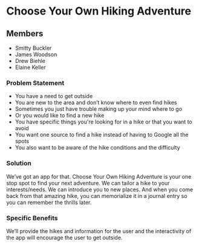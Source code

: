 # Choose Your Own Hiking Adventure

## Members
- Smitty Buckler
- James Woodson
- Drew Biehle
- Elaine Keller

### Problem Statement
- You have a need to get outside
- You are new to the area and don’t know where to even find hikes
- Sometimes you just have trouble making up your mind where to go
- Or you would like to find a new hike
- You have specific things you're looking for in a hike or that you want to avoid
- You want one source to find a hike instead of having to Google all the spots
- You also want to be aware of the hike conditions and the difficulty
 
### Solution 
We’ve got an app for that. Choose Your Own Hiking Adventure is your one stop spot to find your next adventure. We can tailor a hike to your interests/needs. We can introduce you to new places. And when you come back from that amazing hike, you can memorialize it in a journal entry so you can remember the thrills later.

### Specific Benefits 
We’ll provide the hikes and information for the user and the interactivity of the app will encourage the user to get outside.

